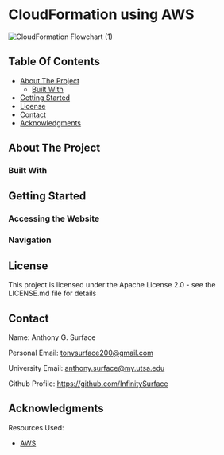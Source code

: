 # CloudFormation using AWS


![CloudFormation Flowchart (1)](https://user-images.githubusercontent.com/98137377/159145487-fe0ee9cf-fa55-4620-97ca-3aab776be2ac.png)



## Table Of Contents

- [About The Project](#about-the-project)
    - [Built With](#built-with)
- [Getting Started](#getting-started)
- [License](#license)
- [Contact](#contact)
- [Acknowledgments](#acknowledgments)

## About The Project


### Built With


## Getting Started


### Accessing the Website


### Navigation



## License

This project is licensed under the Apache License 2.0 - see the LICENSE.md file for details

## Contact

Name: Anthony G. Surface

Personal Email: tonysurface200@gmail.com

University Email: anthony.surface@my.utsa.edu

Github Profile: https://github.com/InfinitySurface

## Acknowledgments

Resources Used:

* [AWS](https://aws.amazon.com/?nc2=h_lg)
